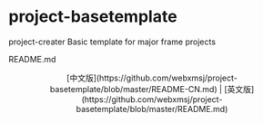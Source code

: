 # project-basetemplate

project-creater Basic template for major frame projects

README.md
<center>[中文版](https://github.com/webxmsj/project-basetemplate/blob/master/README-CN.md) | [英文版](https://github.com/webxmsj/project-basetemplate/blob/master/README.md)</center>
